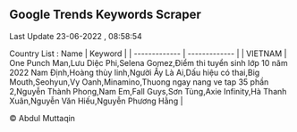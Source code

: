 

## Google Trends Keywords Scraper 
 
Last Update 23-06-2022 , 08:58:54

Country List :
 Name  | Keyword |
| ------------- | ------------- |
| VIETNAM | One Punch Man,Lưu Diệc Phi,Selena Gomez,Điểm thi tuyển sinh lớp 10 năm 2022 Nam Định,Hoàng thùy linh,Người Ấy Là Ai,Dấu hiệu có thai,Big Mouth,Seohyun,Vy Oanh,Minamino,Thuong ngay nang ve tap 35 phần 2,Nguyễn Thành Phong,Nam Em,Fall Guys,Sơn Tùng,Axie Infinity,Hà Thanh Xuân,Nguyễn Văn Hiếu,Nguyễn Phương Hằng |



© Abdul Muttaqin 
